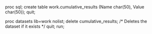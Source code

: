 proc sql;
    create table work.cumulative_results (Name char(50), Value char(50));
quit;

proc datasets lib=work nolist;
    delete cumulative_results; /* Deletes the dataset if it exists */
quit;
run;